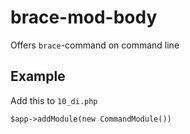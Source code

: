 # brace-mod-body

Offers `brace`-command on command line

## Example

Add this to `10_di.php`
```
$app->addModule(new CommandModule())
```


